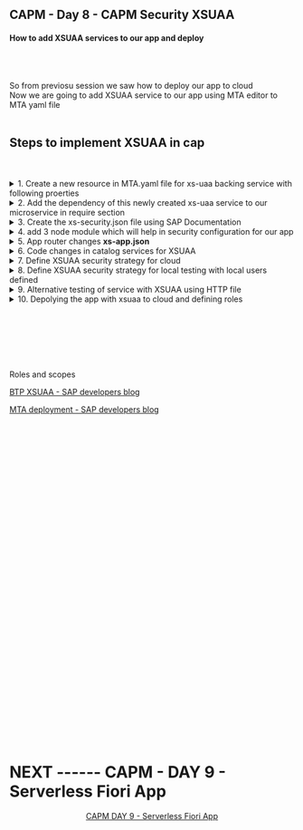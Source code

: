 ## CAPM - Day 8 - CAPM Security XSUAA 

#### How to add XSUAA services to our app and deploy 

</br>
</br>

So from previosu session we saw how to deploy our app to cloud 
</br> Now we are going to add XSUAA service to our app using MTA editor to MTA yaml file
</br>
</br>

## Steps to implement XSUAA in cap 
</br>
</br>

<details>
<summary> 1. Create a new resource in MTA.yaml file for xs-uaa backing service with following proerties  </summary>
</br>
</br>
	- name == capp-xsuaa
	- service == xsuaa
	- service-plan == application
	- path == ./xs-security.json
</br>
</br>
	
```yaml
  - name: capp-xsuaa
    type: org.cloudfoundry.managed-service
    parameters:
      service: xsuaa
      service-plan: application
      path: ./xs-security.json
      config:
        xsappname: capp-${org}-${space}
        tenant-mode: dedicated
```
</br>
</br>

Using MTA yaml editor from the BAS open the MTA.yaml file and make the following changes
</br>
</br>
<img src="./files/capmd8-1.png" >
</br>
</br>
Define XSUAA section in MTA yaml file  
</br>
</br>
<img src="./files/capmd8-2.png" >
</br>
</br>
Add managed services type for XSUAA 
</br>
</br>
<img src="./files/capmd8-3.png" >
</br>
</br>
define the essential properties as shown below 
</br>
</br>
<img src="./files/capmd8-4.png" >
</br>
</br>
</details>

  

<details>
<summary> 2. Add the dependency of this newly created xs-uaa service to our microservice in require section </summary>
</br>
</br>
Add xsuaa aunthentication to SRV module and UI module in MTA yaml file as shown below

</br>
</br>
<img src="./files/capmd8-9.png" >
</br>
</br>
<img src="./files/capmd8-10.png" >
</br>
</br>
The finla file should look like this 
</br>
</br>
<img src="./files/capmd8-4a.png" >
</br>
</br>

## mta.yaml (final) 
</br>
</br>

```yaml
_schema-version: '3.1'
ID: capp
version: 1.0.0
description: "A simple CAP project."
parameters:
  enable-parallel-deployments: true
build-parameters:
  before-all:
    - builder: custom
      commands:
        - npx cds build --production
modules:
# start of UI Module code
  - name: capp-ui
    type: nodejs
    path: app
    parameters:
      buildpack: nodejs_buildpack
    build-parameters:
      builder: npm-ci
    requires:
      - name: srv-api
        group: destinations
        properties:
          name: srv-api
          strictSSL: true
          forwardAuthToken: true
          url: '~{srv-url}'
      - name: capp-xsuaa 
# end of UI Module code
# -----------------------------------
# start of SRV Module code
  - name: capp-srv
    type: nodejs
    path: gen/srv
    parameters:
      buildpack: nodejs_buildpack
    build-parameters:
      builder: npm
    provides:
      - name: srv-api # required by consumers of CAP services (e.g. approuter)
        properties:
          srv-url: ${default-url}
    requires:
      - name: capp-db
      - name: capp-xsuaa 

# end of SRV Module code
# -----------------------------------
# start of DB - deployer Module code
  - name: capp-db-deployer
    type: hdb
    path: gen/db
    parameters:
      buildpack: nodejs_buildpack
    requires:
      - name: capp-db

# end of DB - deployer Module code
# -----------------------------------
# start of DB Module code
resources:
  - name: capp-db
    type: com.sap.xs.hdi-container
    parameters:
      service: hana
      service-plan: hdi-shared
# end of DB Module code
# -----------------------------------
# start of XSUAA Module code
  - name: capp-xsuaa
    type: org.cloudfoundry.managed-service
    parameters:
      service: xsuaa
      service-plan: application
      path: ./xs-security.json
      config:
        xsappname: capp-${org}-${space}
        tenant-mode: dedicated
# -----------------------------------
# end of XSUAA Module code
```

</br>
</br> 
</details>


<details>
<summary> 3. Create the xs-security.json file using SAP Documentation </summary>
</br>
</br>
Create a new file named xs-security.json as shown below 
</br>
</br>
<img src="./files/capmd8-5.png" >
<img src="./files/capmd8-6.png" > 
</br>
</br>

- SAP BTP documentation : [xs-security.json document SAP](https://help.sap.com/docs/btp/sap-business-technology-platform/application-security-descriptor-configuration-syntax)
- Add 2 roles - viewer and the Admin role.
- Viewer role and Admin roles are defined to demonstrate example of row level security for the app.

</br>
</br>

## xs-security.json
</br>
</br>

```json
{
  "xsappname": "mycapapp",
  "tenant-mode": "dedicated",
  "scopes": [
    {
      "name": "$XSAPPNAME.Viewer",
      "description": "someone can view data using this scope"
    },
    {
      "name": "$XSAPPNAME.Admin",
      "description": "someone can perform CURD on data using this scope"
    }
  ],
  "attributes": [
    {
      "name": "BankName",
      "description": "Bank Name property",
      "valueType": "string"
    }
  ],
  "role-templates": [
    {
      "name": "Viewer",
      "description": "View all data from our Catalog service",
      "default-role-name": "Viewer: Authorized to Read All Data",
      "scope-references": [
        "$XSAPPNAME.Viewer"
      ],
      "attribute-references": [
        {
          "name": "BankName"
        }
      ]
    },
    {
      "name": "Admin",
      "description": "Edit, delete all data from service",
      "scope-references": [
        "$XSAPPNAME.Admin"
      ]
    }
  ],
  "authorities": [
    "$ACCEPT_GRANTED_AUTHORITIES"
  ],
  "oauth2-configuration": {
    "token-validity": 9000,
    "redirect-uris": [
      "https://*.cfapps.us10-001.hana.ondemand.com/login/callback"
    ]
  },
  "xsenableasyncservice": "true"
}
```
</br>
</br>
</details>
 

<details>
<summary>4. add 3 node module which will help in security configuration for our app </summary>
</br>

- npm install passport 
- npm install @sap/xssec 
- npm install @sap/xsenv
</br>
</br> 
</details>

<details>
<summary> 5. App router changes <b>xs-app.json</b> </summary>
</br>
</br>
We need to inform app router to contact Xsuaa to mandate the use of JWT token in <b> xs-app.json </b> file
</br> Change authenticationMethod : route and add ( "auhenticationType" : "xsuaa"" )
</br>
</br>   
<img src="./files/capmd8-7.png" >
</br>
</br>
<img src="./files/capmd8-8.png" >
</br>
</br>

## xs-app.json
</br>
</br>

```json
{
    "welcomeFile": "purchaseorderapp/webapp/",
    "authenticationMethod": "route",
    "sessionTimeout": 100,
    "pluginMetadataEndpoint": "/metadata",
    "routes": [
      {
        "source": "^/purchaseorderapp/webapp/(.*)",
        "target": "$1",
        "localDir": "purchaseorderapp/webapp/",
        "authenticationType": "xsuaa"
      },
      {
        "source": "^/(.*)$",
        "destination": "srv-api",
        "authenticationType": "xsuaa"
      }
    ]
  }
```

</br>
</br> 
</details>

<details>
<summary> 6. Code changes in catalog services for XSUAA </summary>
</br>
We need to secure our resource to only use authenticated user, hence we need to add an annotation in catalog services
   </br> ( requires : 'authenticated-user')
</br>
</br>
<img src="./files/capmd8-15a.png" >
</br>
</br>

adding restriction to read employee set 
</br>
</br>
<img src="./files/capmd8-15b.png" > 
</br>
</br>
</details>


<details>
<summary> 7. Define XSUAA security strategy for cloud </summary>
</br>
We need to tell system that if we run app in cloud foundry BTP (production environemnt) 
</br> use JWT strategy for security. by defining it in package.json
</br>
	
by defining following block of code in package.json
</br>
</br>

```json

 "cds": {
    "requires": {
      "db": {
        "kind": "hana",
        "credentials": {
          "database": "dan-key"
        }
      },
.      "auth":{
.        "[production]":{
.          "strategy": "JWT"
.        }
      }
    }
  },

```

</br>
</br>
</details>

<details>
<summary> 8. Define XSUAA security strategy for local testing with local users defined </summary>
</br>
</br>
authentication strategies section can be located in following CAPIRE document link
</br>

[Capire Authentication document ](https://cap.cloud.sap/docs/node.js/authentication#enforcement)     
</br>
</br>
<img src="./files/capmd8-14.png" > 
</br>
</br>
</br>
Add following block of code under cds section in <b> package.json </b> and test it locally,
Production deployment of app will check JWT token, local XSUAA test will check for mentioned users
</br>
</br>

```json

  "cds": {
    "requires": {
      "db": {
        "kind": "hana",
        "credentials": {
          "database": "dan-key"
        }
      },
.      "auth":{
.        "[production]":{
.          "strategy": "JWT"
.        },
.        "[development]":{
.         "strategy": "mock",
.         "users":{           
.          }
        }
      }
    }
  },

```

</br>
Testing 
</br>
<img src="./files/capmd8-16.png" > 
<img src="./files/capmd8-17.png" > 
<img src="./files/capmd8-18.png" > 
</br>

Add the user section with user name and assign : Viewer role and test 
</br>
</br>
</br>

```json

"users":{
            "dante":{
              "roles":["Viewer"],
              "userAttributes":{}
            },
            "dan":{
              "roles":[],
              "userAttributes":{}              
            }
          }

```

<img src="./files/capmd8-19.png" > 
<img src="./files/capmd8-20.png" > 
<img src="./files/capmd8-21.png" > 
<img src="./files/capmd8-22.png" > 
</br>
</br>

## package.json (with complete changes)
</br>
</br>

```json
{
  "name": "dan",
  "version": "1.0.0",
  "description": "A simple CAP project.",
  "repository": "<Add your repository here>",
  "license": "UNLICENSED",
  "private": true,
  "dependencies": {
    "@sap/cds": "^7",
    "@sap/cds-hana": "^2",
    "@sap/cds-odata-v2-adapter-proxy": "^1.9.21",
    "@sap/xssec": "^3",
    "passport": "^0"
  },
  "devDependencies": {
    "@cap-js/sqlite": "^1.2.1",
    "@sap/cds-dk": "^7",
    "@sap/ux-specification": "^1.108.14"
  },
  "scripts": {
    "start": "cds-serve",
    "deploy": "cds deploy --to hana:dorimon --profile hybrid",
    "run": "cds watch --profile hybrid",
    "watch-purchaseorderapp": "cds watch --open purchaseorderapp/webapp/index.html?sap-ui-xx-viewCache=false"
  },
  "sapux": [
    "app/purchaseorderapp"
  ],
  "cds": {
    "requires": {
      "[hybrid]": {
        "db": "hana"
      },
      "auth":{
        "[production]":{
          "strategy": "JWT"
        },
        "[development]":{
          "strategy": "mock",
          "users": {
            "dante":{
              "roles":["Viewer"],
              "userAttributes":{
                "BankName":["$UNRESTRICTED"]
              }
            },
            "dan":{
              "roles":["Viewer"],
              "userAttributes":{
                "BankName":["My Bank of London","My Bank of New York","My Bank of San Francisco"]
              }
            }
          }
        }
      }
    },
    "auth": "xsuaa"
  }
}

```
</br>
</br>

<img src="./files/capmd8-27.png" > 
</br>
</br>
</details>


<details>
<summary> 9. Alternative testing of service with XSUAA using HTTP file</summary>
</br>
</br>
<img src="./files/capmd8-23.png" > 
<img src="./files/capmd8-24.png" > 
</br>
</br>

This is example for authentication failed (temporarily) edited the packge.json file to show how error occurs
</br>
</br>
<img src="./files/capmd8-25.png" > 
</br>
</details>


<details>
<summary> 10. Depolying the app with xsuaa to cloud and defining roles </summary>
</br>
</br>

- Right click the mta.yaml file and select "Build MTA project"
- mta_archives section of the app contains *.mtar file - right clikc and select "Deploy MTA archive"
</br>
</br>

post deployment if any errors encountered use th following comamdnto check the logs specifically
</br> command to check the logs of failed deployment 
</br>

actual commands 
```bat 
cf logs <appname>-ui --recent
cf logs <appname>-srv --recent
cf logs <appname>-db --recent
cf logs <appname>-bd-deployer --recent
```

with app name 
```bat 
cf logs dante-ui --recent
cf logs dante-srv --recent
cf logs dante-db --recent
cf logs dante-db-deployer --recent

```
</br>
</br>

- SAP BTP cloud foundry will allow the user to access the App from ui without any issues as shown below
</br>
</br>
<img src="./files/capmd8-28a.png" > 
</br>
</br>

- But if the service (srv) is accessed it wont allow the user to see the data (It is restricted for security reasons)
</br>
</br>
<img src="./files/capmd8-28b.png" > 
</br>
</br>

- In order to see the data set we need to access it from ui link by adding the catalog service
</br> with data set name as show here "/CatalogService/<dataset_name>" - (example : /CatalogService/EmployeeSet, /CatalogService/BusinesspartnerSet)
- In order to restrict this visbility we defined a restriction in CatalogService earlier and defined roles locally in package.json 
- We need to define the same roles in cloud on security-roles section and assign the roles to user (mail-id) in role collection section so employee set can be accessed again from cloud

</details>


<!--

</br>
</br>

``` cds 
	


``` 

</br>
</br>
<img src="./files/capmd7-1.png" >
</br>
</br>

## MyService.js 
</br>
</br>

```js



```
</br>
<img src="./files/capmd7-2.png" >
</br>
</br>



<details>
<summary> <b> ALL CODE CHANGES - TODAY SESSION </b> </summary>
</br>
</br>

</br>
</br>

</br>
</br>
</details>


-->

</br>
</br>
</br>


</br>
</br>
</br>

Roles and scopes 

[BTP XSUAA - SAP developers blog](https://developers.sap.com/tutorials/btp-app-prepare-xsuaa.html)

[MTA deployment - SAP developers blog](https://developers.sap.com/tutorials/btp-app-cap-mta-deployment.html)

</br>
</br>
</br>
</br>
</br>
</br>
</br>
</br>
</br>
</br>
</br>
</br>
</br>
</br>
</br>
</br>
</br>
</br>
</br>
</br>
</br>
</br>
</br>
</br>
</br>


</br>
</br>
</br>
</br>
</br>
</br>
</br>
</br>

# NEXT ------ CAPM - DAY 9 - Serverless Fiori App

<p align="center"> 
<a href="https://github.com/Octavius-Dante/Tetra_Proxima/tree/main/CAPM-DAY-9"> CAPM DAY 9 - Serverless Fiori App</a> 
</p>
